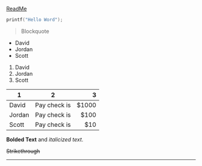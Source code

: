 [ReadMe](https://github.com/DanteJones/Directory/blob/master/README.md)

```C
printf("Hello Word");
```

> Blockquote

* David
* Jordan
* Scott

1. David
2. Jordan
3. Scott

| 1             | 2             | 3     |
| ------------- |:-------------:| -----:|
| David         | Pay check is  | $1000 |
| Jordan        | Pay check is  |  $100 |
| Scott         | Pay check is  |   $10 |

**Bolded Text** and _italicized text_.

~~Strikethrough~~
___

